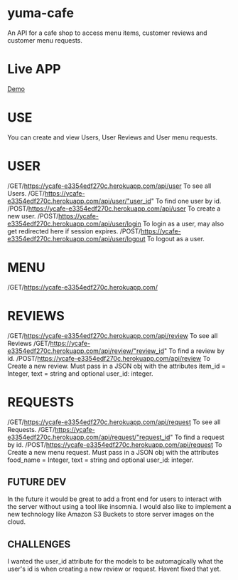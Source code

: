 # yuma-cafe
An API for a cafe shop to access menu items, customer reviews and customer menu requests.
# Live APP
[Demo](https://ycafe-e3354edf270c.herokuapp.com/)

# USE
You can create and view Users, User Reviews and User menu requests.

# USER
/GET/https://ycafe-e3354edf270c.herokuapp.com/api/user
To see all Users.
/GET/https://ycafe-e3354edf270c.herokuapp.com/api/user/"user_id"
To find one user by id.
/POST/https://ycafe-e3354edf270c.herokuapp.com/api/user
To create a new user.
/POST/https://ycafe-e3354edf270c.herokuapp.com/api/user/login
To login as a user, may also get redirected here if session expires.
/POST/https://ycafe-e3354edf270c.herokuapp.com/api/user/logout
To logout as a user.

# MENU
/GET/https://ycafe-e3354edf270c.herokuapp.com/

# REVIEWS
/GET/https://ycafe-e3354edf270c.herokuapp.com/api/review
To see all Reviews
/GET/https://ycafe-e3354edf270c.herokuapp.com/api/review/"review_id"
To find a review by id.
/POST/https://ycafe-e3354edf270c.herokuapp.com/api/review
To Create a new review. Must pass in a JSON obj with the attributes item_id = Integer, text = string and optional user_id: integer.

# REQUESTS
/GET/https://ycafe-e3354edf270c.herokuapp.com/api/request
To see all Requests.
/GET/https://ycafe-e3354edf270c.herokuapp.com/api/request/"request_id"
To find a request by id.
/POST/https://ycafe-e3354edf270c.herokuapp.com/api/request
To Create a new menu request. Must pass in a JSON obj with the attributes food_name = Integer, text = string and optional user_id: integer.

## FUTURE DEV
In the future it would be great to add a front end for users to interact with the server without using a tool like insomnia. I would also like to implement a new technology like Amazon S3 Buckets to store server images on the cloud. 

## CHALLENGES
I wanted the user_id attribute for the models to be automagically what the user's id is when creating a new review or request.
Havent fixed that yet.
